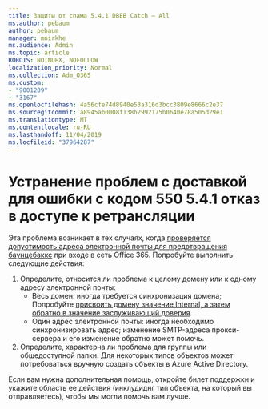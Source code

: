 ```yaml
---
title: Защиты от спама 5.4.1 DBEB Catch — All
ms.author: pebaum
author: pebaum
manager: mnirkhe
ms.audience: Admin
ms.topic: article
ROBOTS: NOINDEX, NOFOLLOW
localization_priority: Normal
ms.collection: Adm_O365
ms.custom:
- "9001209"
- "3167"
ms.openlocfilehash: 4a56cfe74d8940e53a316d3bcc3809e8666c2e37
ms.sourcegitcommit: a8945ab0008f138b2992175b0640e78a505d29e1
ms.translationtype: MT
ms.contentlocale: ru-RU
ms.lasthandoff: 11/04/2019
ms.locfileid: "37964287"
---
```

# <a name="fix-delivery-issues-for-error-code-550-541-relay-access-denied"></a>Устранение проблем с доставкой для ошибки с кодом 550 5.4.1 отказ в доступе к ретрансляции

Эта проблема возникает в тех случаях, когда [проверяется допустимость адреса электронной почты для предотвращения баунцебаккс](https://docs.microsoft.com/exchange/mail-flow-best-practices/use-directory-based-edge-blocking) при входе в сеть Office 365. Попробуйте выполнить следующие действия:

1. Определите, относится ли проблема к целому домену или к одному адресу электронной почты:
    - Весь домен: иногда требуется синхронизация домена; Попробуйте [присвоить домену значение Internal, а затем обратно в значение заслуживающий доверия](https://docs.microsoft.com/exchange/mail-flow-best-practices/manage-accepted-domains/manage-accepted-domains).
     - Один адрес электронной почты: иногда необходимо синхронизировать адрес; изменение SMTP-адреса прокси-сервера и его изменение обратно может помочь.
2. Определите, характерна ли проблема для группы или общедоступной папки. Для некоторых типов объектов может потребоваться вручную создать объекты в Azure Active Directory.

Если вам нужна дополнительная помощь, откройте билет поддержки и укажите область ее действия (инклудиднг тип объекта, на который вы отправляетесь), чтобы мы могли помочь вам лучше.